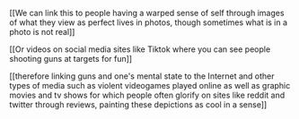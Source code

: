 [[We can link this to people having a warped sense of self through images of what they view as perfect lives in photos, though sometimes what is in a photo is not real]]

[[Or videos on social media sites like Tiktok where you can see people shooting guns at targets for fun]]

[[therefore linking guns and one's mental state to the Internet and other types of media such as violent videogames played online as well as graphic movies and tv shows for which people often glorify on sites like reddit and twitter through reviews, painting these depictions as cool in a sense]]


